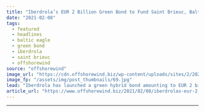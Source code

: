 ```yaml
---
title: "Iberdrola’s EUR 2 Billion Green Bond to Fund Saint Brieuc, Baltic Eagle OWFs"
date: "2021-02-08"
tags: 
  - featured
  - headlines
  - baltic eagle
  - green bond
  - iberdrola
  - saint brieuc
  - offshorewind
source: "offshorewind"
image_url: "https://cdn.offshorewind.biz/wp-content/uploads/sites/2/2021/02/08152003/wikinger_Iberdrola.jpg"
image_fp: "/assets/img/post_thumbnails/69.jpg"
lead: "Iberdrola has launched a green hybrid bond amounting to EUR 2 billion and will"
article_url: "https://www.offshorewind.biz/2021/02/08/iberdrolas-eur-2-billion-green-bond-to-fund-saint-brieuc-baltic-eagle-owfs/"
---
```


---
